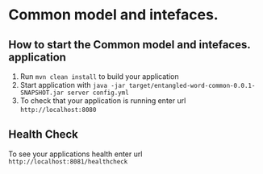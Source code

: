 # Common model and intefaces.

How to start the Common model and intefaces. application
---

1. Run `mvn clean install` to build your application
1. Start application with `java -jar target/entangled-word-common-0.0.1-SNAPSHOT.jar server config.yml`
1. To check that your application is running enter url `http://localhost:8080`

Health Check
---

To see your applications health enter url `http://localhost:8081/healthcheck`
